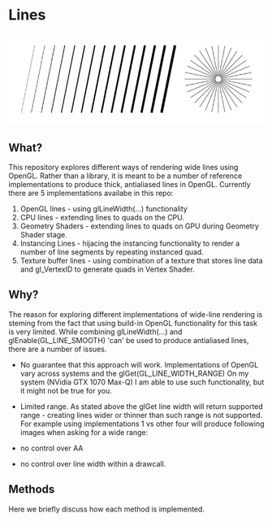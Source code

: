 # Lines

<p align="center"> 
<img src="screenshots/aa_lines.png">
</p>

## What?

This repository explores different ways of rendering wide lines using OpenGL. Rather than a library, it is meant to be a
number of reference implementations to produce thick, antialiased lines in OpenGL. Currently there are 5 implementations
availabe in this repo:

1. OpenGL lines - using glLineWidth(...) functionality
2. CPU lines - extending lines to quads on the CPU.
3. Geometry Shaders - extending lines to quads on GPU during Geometry Shader stage.
4. Instancing Lines - hijacing the instancing functionality to render a number of line segments by repeating instanced quad.
5. Texture buffer lines - using combination of a texture that stores line data and gl_VertexID to generate quads in Vertex Shader.

## Why?

The reason for exploring different implementations of wide-line rendering is steming from the fact that using build-in
OpenGL functionality for this task is very limited. While combining glLineWidth(...) and glEnable(GL_LINE_SMOOTH) 'can'
be used to produce antialiased lines, there are a number of issues.

- No guarantee that this approach will work. Implementations of OpenGL vary across systems and the glGet(GL_LINE_WIDTH_RANGE)
On my system (NVidia GTX 1070 Max-Q) I am able to use such functionality, but it might not be true for you.
- Limited range. As stated above the glGet line width will return supported range - creating lines wider or thinner than 
such range is not supported. For example using implementations 1 vs other four will produce following images when asking for
a wide range:

- no control over AA

- no control over line width within a drawcall.

## Methods
Here we briefly discuss how each method is implemented.



